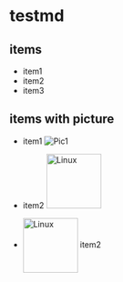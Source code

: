 # testmd

## items

* item1
* item2
* item3

## items with picture

* item1
![Pic1](https://www.linux.org/styles/uix/uix/logo.png?raw=true)


* item2 <img src="https://www.linux.org/styles/uix/uix/logo.png" alt="Linux" height="96" vertical-align="middle" height="32" />

* <img src="https://www.linux.org/styles/uix/uix/logo.png" alt="Linux" height="96" style="vertical-align:middle;" height="32" /> item2 



